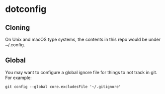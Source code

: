 # dotconfig

## Cloning
On Unix and macOS type systems, the contents in this repo would be under ~/.config.  

## Global 
You may want to configure a global ignore file for
things to not track in git. For example:
```
git config --global core.excludesFile '~/.gitignore'
```
